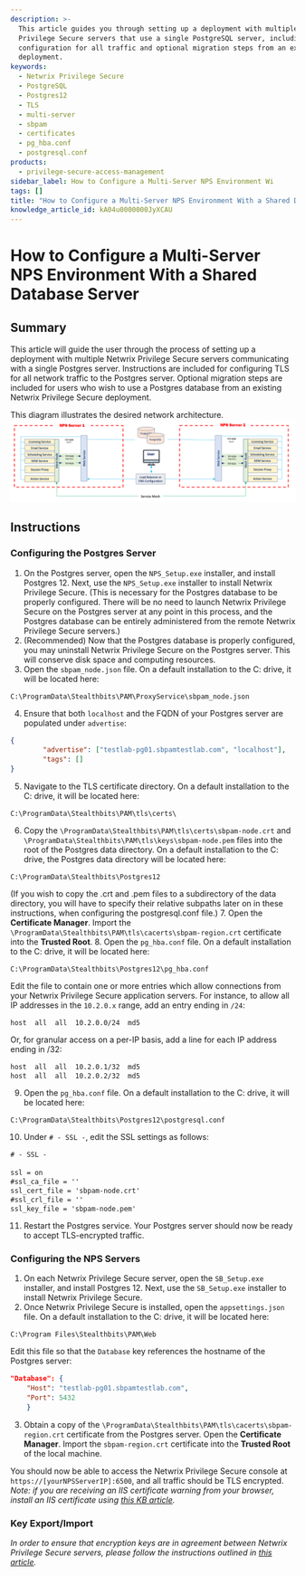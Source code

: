 ```yaml
---
description: >-
  This article guides you through setting up a deployment with multiple Netwrix
  Privilege Secure servers that use a single PostgreSQL server, including TLS
  configuration for all traffic and optional migration steps from an existing
  deployment.
keywords:
  - Netwrix Privilege Secure
  - PostgreSQL
  - Postgres12
  - TLS
  - multi-server
  - sbpam
  - certificates
  - pg_hba.conf
  - postgresql.conf
products:
  - privilege-secure-access-management
sidebar_label: How to Configure a Multi-Server NPS Environment Wi
tags: []
title: "How to Configure a Multi-Server NPS Environment With a Shared Database Server"
knowledge_article_id: kA04u0000000JyXCAU
---
```


# How to Configure a Multi-Server NPS Environment With a Shared Database Server

## Summary

This article will guide the user through the process of setting up a deployment with multiple Netwrix Privilege Secure servers communicating with a single Postgres server. Instructions are included for configuring TLS for all network traffic to the Postgres server. Optional migration steps are included for users who wish to use a Postgres database from an existing Netwrix Privilege Secure deployment.

This diagram illustrates the desired network architecture.  
![nps_diagram.png](images/ka0Qk0000009L21_0EMQk000006FKxR.png)

## Instructions

### Configuring the Postgres Server

1. On the Postgres server, open the `NPS_Setup.exe` installer, and install Postgres 12. Next, use the `NPS_Setup.exe` installer to install Netwrix Privilege Secure. (This is necessary for the Postgres database to be properly configured. There will be no need to launch Netwrix Privilege Secure on the Postgres server at any point in this process, and the Postgres database can be entirely administered from the remote Netwrix Privilege Secure servers.)
2. (Recommended) Now that the Postgres database is properly configured, you may uninstall Netwrix Privilege Secure on the Postgres server. This will conserve disk space and computing resources.
3. Open the `sbpam_node.json` file. On a default installation to the C: drive, it will be located here:
```text
C:\ProgramData\Stealthbits\PAM\ProxyService\sbpam_node.json
```
4. Ensure that both `localhost` and the FQDN of your Postgres server are populated under `advertise`:
```json
{
		"advertise": ["testlab-pg01.sbpamtestlab.com", "localhost"],
		"tags": []
}
```
5. Navigate to the TLS certificate directory. On a default installation to the C: drive, it will be located here:
```text
C:\ProgramData\Stealthbits\PAM\tls\certs\
```
6. Copy the `\ProgramData\Stealthbits\PAM\tls\certs\sbpam-node.crt` and `\ProgramData\Stealthbits\PAM\tls\keys\sbpam-node.pem` files into the root of the Postgres data directory. On a default installation to the C: drive, the Postgres data directory will be located here:
```text
C:\ProgramData\Stealthbits\Postgres12
```
(If you wish to copy the .crt and .pem files to a subdirectory of the data directory, you will have to specify their relative subpaths later on in these instructions, when configuring the postgresql.conf file.)
7. Open the **Certificate Manager**. Import the `\ProgramData\Stealthbits\PAM\tls\cacerts\sbpam-region.crt` certificate into the **Trusted Root**.
8. Open the `pg_hba.conf` file. On a default installation to the C: drive, it will be located here:
```text
C:\ProgramData\Stealthbits\Postgres12\pg_hba.conf
```
Edit the file to contain one or more entries which allow connections from your Netwrix Privilege Secure application servers. For instance, to allow all IP addresses in the `10.2.0.x` range, add an entry ending in `/24`:
```text
host  all  all  10.2.0.0/24  md5
```
Or, for granular access on a per-IP basis, add a line for each IP address ending in /32:
```text
host  all  all  10.2.0.1/32  md5
host  all  all  10.2.0.2/32  md5
```
9. Open the `pg_hba.conf` file. On a default installation to the C: drive, it will be located here:
```text
C:\ProgramData\Stealthbits\Postgres12\postgresql.conf
```
10. Under `# - SSL -`, edit the SSL settings as follows:
```text
# - SSL -

ssl = on
#ssl_ca_file = ''
ssl_cert_file = 'sbpam-node.crt'
#ssl_crl_file = ''
ssl_key_file = 'sbpam-node.pem'
```
11. Restart the Postgres service. Your Postgres server should now be ready to accept TLS-encrypted traffic.

### Configuring the NPS Servers

1. On each Netwrix Privilege Secure server, open the `SB_Setup.exe` installer, and install Postgres 12. Next, use the `SB_Setup.exe` installer to install Netwrix Privilege Secure.
2. Once Netwrix Privilege Secure is installed, open the `appsettings.json` file. On a default installation to the C: drive, it will be located here:
```text
C:\Program Files\Stealthbits\PAM\Web
```
Edit this file so that the `Database` key references the hostname of the Postgres server:
```json
"Database": {
	"Host": "testlab-pg01.sbpamtestlab.com",
	"Port": 5432
	}
```
3. Obtain a copy of the `\ProgramData\Stealthbits\PAM\tls\cacerts\sbpam-region.crt` certificate from the Postgres server. Open the **Certificate Manager**. Import the `sbpam-region.crt` certificate into the **Trusted Root** of the local machine.

You should now be able to access the Netwrix Privilege Secure console at `https://[yourNPSServerIP]:6500`, and all traffic should be TLS encrypted. *Note: if you are receiving an IIS certificate warning from your browser, install an IIS certificate using [this KB article](https://kb.netwrix.com/5872).*

### Key Export/Import

*In order to ensure that encryption keys are in agreement between Netwrix Privilege Secure servers, please follow the instructions outlined in [this article](https://docs.netwrix.com/docs/kb/privilegesecure/how-to-configure-encryption-keys-in-multiple-nps-server-environments.md).*
